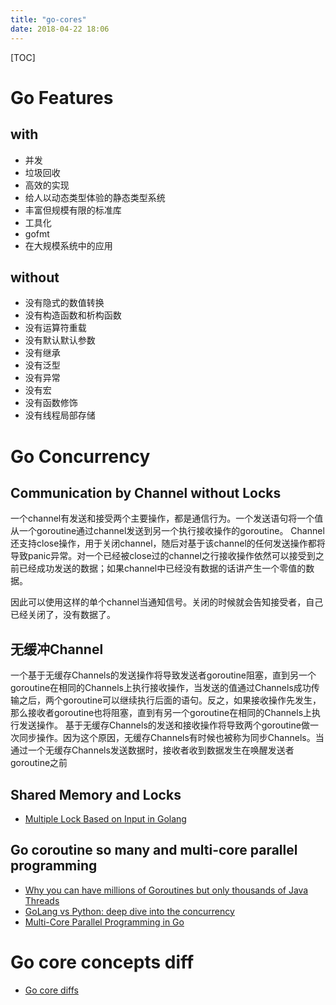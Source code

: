 ```yaml
---
title: "go-cores"
date: 2018-04-22 18:06
---
```

[TOC]

# Go Features
## with
 - 并发
 - 垃圾回收
 - 高效的实现
 - 给人以动态类型体验的静态类型系统
 - 丰富但规模有限的标准库
 - 工具化
 - gofmt
 - 在大规模系统中的应用

## without
 - 没有隐式的数值转换
 - 没有构造函数和析构函数
 - 没有运算符重载
 - 没有默认默认参数
 - 没有继承
 - 没有泛型
 - 没有异常
 - 没有宏
 - 没有函数修饰
 - 没有线程局部存储

# Go Concurrency
## Communication by Channel without Locks
一个channel有发送和接受两个主要操作，都是通信行为。一个发送语句将一个值从一个goroutine通过channel发送到另一个执行接收操作的goroutine。
Channel还支持close操作，用于关闭channel，随后对基于该channel的任何发送操作都将导致panic异常。对一个已经被close过的channel之行接收操作依然可以接受到之前已经成功发送的数据；如果channel中已经没有数据的话讲产生一个零值的数据。

因此可以使用这样的单个channel当通知信号。关闭的时候就会告知接受者，自己已经关闭了，没有数据了。

## 无缓冲Channel
一个基于无缓存Channels的发送操作将导致发送者goroutine阻塞，直到另一个goroutine在相同的Channels上执行接收操作，当发送的值通过Channels成功传输之后，两个goroutine可以继续执行后面的语句。反之，如果接收操作先发生，那么接收者goroutine也将阻塞，直到有另一个goroutine在相同的Channels上执行发送操作。
基于无缓存Channels的发送和接收操作将导致两个goroutine做一次同步操作。因为这个原因，无缓存Channels有时候也被称为同步Channels。当通过一个无缓存Channels发送数据时，接收者收到数据发生在唤醒发送者goroutine之前



## Shared Memory and Locks
 - [Multiple Lock Based on Input in Golang](https://medium.com/@kf99916/multiple-lock-based-on-input-in-golang-74931a3c8230)

## Go coroutine so many and multi-core parallel programming
 - [Why you can have millions of Goroutines but only thousands of Java Threads](https://rcoh.me/posts/why-you-can-have-a-million-go-routines-but-only-1000-java-threads/)
 - [GoLang vs Python: deep dive into the concurrency](https://made2591.github.io/posts/go-py-benchmark)
 - [Multi-Core Parallel Programming in Go](http://www.ualr.edu/pxtang/papers/acc10.pdf)

# Go core concepts diff
 - [Go core diffs](https://www.godesignpatterns.com/)
